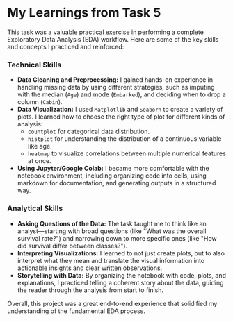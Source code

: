 # My Learnings from Task 5

This task was a valuable practical exercise in performing a complete Exploratory Data Analysis (EDA) workflow. Here are some of the key skills and concepts I practiced and reinforced:

### Technical Skills

- **Data Cleaning and Preprocessing:** I gained hands-on experience in handling missing data by using different strategies, such as imputing with the median (`Age`) and mode (`Embarked`), and deciding when to drop a column (`Cabin`).
- **Data Visualization:** I used `Matplotlib` and `Seaborn` to create a variety of plots. I learned how to choose the right type of plot for different kinds of analysis:
  - `countplot` for categorical data distribution.
  - `histplot` for understanding the distribution of a continuous variable like age.
  - `heatmap` to visualize correlations between multiple numerical features at once.
- **Using Jupyter/Google Colab:** I became more comfortable with the notebook environment, including organizing code into cells, using markdown for documentation, and generating outputs in a structured way.

### Analytical Skills

- **Asking Questions of the Data:** The task taught me to think like an analyst—starting with broad questions (like "What was the overall survival rate?") and narrowing down to more specific ones (like "How did survival differ between classes?").
- **Interpreting Visualizations:** I learned to not just create plots, but to also interpret what they mean and translate the visual information into actionable insights and clear written observations.
- **Storytelling with Data:** By organizing the notebook with code, plots, and explanations, I practiced telling a coherent story about the data, guiding the reader through the analysis from start to finish.

Overall, this project was a great end-to-end experience that solidified my understanding of the fundamental EDA process.

